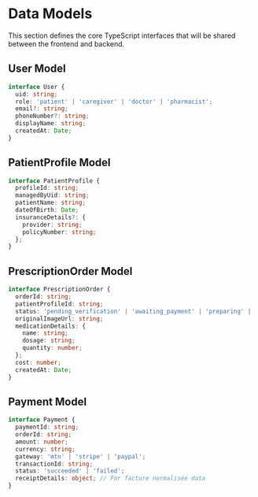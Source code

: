 # Data Models

This section defines the core TypeScript interfaces that will be shared between the frontend and backend.

## User Model
```typescript
interface User {
  uid: string;
  role: 'patient' | 'caregiver' | 'doctor' | 'pharmacist';
  email?: string;
  phoneNumber?: string;
  displayName: string;
  createdAt: Date;
}
```

## PatientProfile Model
```typescript
interface PatientProfile {
  profileId: string;
  managedByUid: string;
  patientName: string;
  dateOfBirth: Date;
  insuranceDetails?: {
    provider: string;
    policyNumber: string;
  };
}
```

## PrescriptionOrder Model
```typescript
interface PrescriptionOrder {
  orderId: string;
  patientProfileId: string;
  status: 'pending_verification' | 'awaiting_payment' | 'preparing' | 'out_for_delivery' | 'delivered' | 'rejected';
  originalImageUrl: string;
  medicationDetails: {
    name: string;
    dosage: string;
    quantity: number;
  };
  cost: number;
  createdAt: Date;
}
```

## Payment Model
```typescript
interface Payment {
  paymentId: string;
  orderId: string;
  amount: number;
  currency: string;
  gateway: 'mtn' | 'stripe' | 'paypal';
  transactionId: string;
  status: 'succeeded' | 'failed';
  receiptDetails: object; // For facture normalisée data
}
``` 